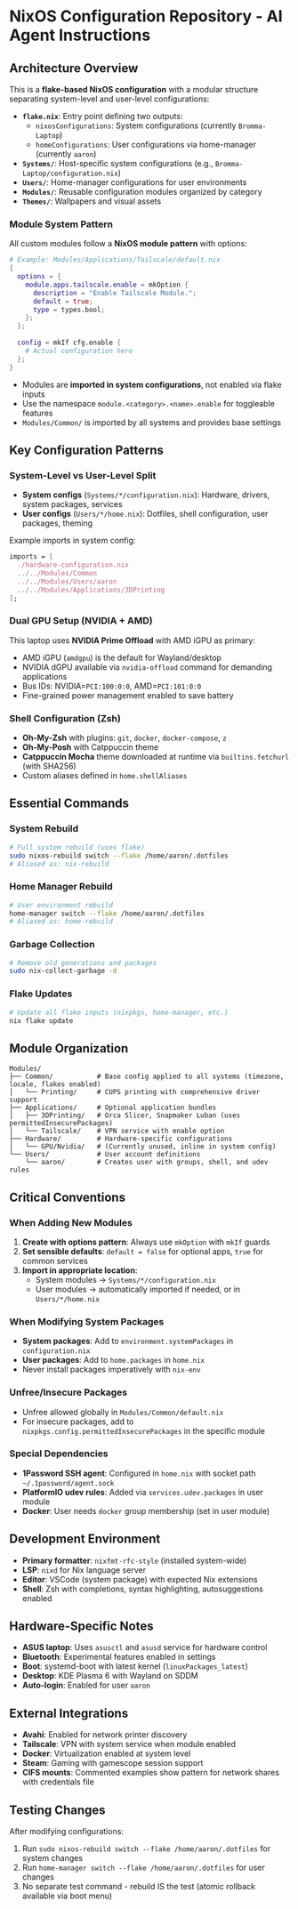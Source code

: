 # NixOS Configuration Repository - AI Agent Instructions

## Architecture Overview

This is a **flake-based NixOS configuration** with a modular structure separating system-level and user-level configurations:

- **`flake.nix`**: Entry point defining two outputs:
  - `nixosConfigurations`: System configurations (currently `Bromma-Laptop`)
  - `homeConfigurations`: User configurations via home-manager (currently `aaron`)
- **`Systems/`**: Host-specific system configurations (e.g., `Bromma-Laptop/configuration.nix`)
- **`Users/`**: Home-manager configurations for user environments
- **`Modules/`**: Reusable configuration modules organized by category
- **`Themes/`**: Wallpapers and visual assets

### Module System Pattern

All custom modules follow a **NixOS module pattern** with options:

```nix
# Example: Modules/Applications/Tailscale/default.nix
{
  options = {
    module.apps.tailscale.enable = mkOption {
      description = "Enable Tailscale Module.";
      default = true;
      type = types.bool;
    };
  };
  
  config = mkIf cfg.enable {
    # Actual configuration here
  };
}
```

- Modules are **imported in system configurations**, not enabled via flake inputs
- Use the namespace `module.<category>.<name>.enable` for toggleable features
- `Modules/Common/` is imported by all systems and provides base settings

## Key Configuration Patterns

### System-Level vs User-Level Split

- **System configs** (`Systems/*/configuration.nix`): Hardware, drivers, system packages, services
- **User configs** (`Users/*/home.nix`): Dotfiles, shell configuration, user packages, theming

Example imports in system config:
```nix
imports = [
  ./hardware-configuration.nix
  ../../Modules/Common
  ../../Modules/Users/aaron
  ../../Modules/Applications/3DPrinting
];
```

### Dual GPU Setup (NVIDIA + AMD)

This laptop uses **NVIDIA Prime Offload** with AMD iGPU as primary:
- AMD iGPU (`amdgpu`) is the default for Wayland/desktop
- NVIDIA dGPU available via `nvidia-offload` command for demanding applications
- Bus IDs: NVIDIA=`PCI:100:0:0`, AMD=`PCI:101:0:0`
- Fine-grained power management enabled to save battery

### Shell Configuration (Zsh)

- **Oh-My-Zsh** with plugins: `git`, `docker`, `docker-compose`, `z`
- **Oh-My-Posh** with Catppuccin theme
- **Catppuccin Mocha** theme downloaded at runtime via `builtins.fetchurl` (with SHA256)
- Custom aliases defined in `home.shellAliases`

## Essential Commands

### System Rebuild
```bash
# Full system rebuild (uses flake)
sudo nixos-rebuild switch --flake /home/aaron/.dotfiles
# Aliased as: nix-rebuild
```

### Home Manager Rebuild
```bash
# User environment rebuild
home-manager switch --flake /home/aaron/.dotfiles
# Aliased as: home-rebuild
```

### Garbage Collection
```bash
# Remove old generations and packages
sudo nix-collect-garbage -d
```

### Flake Updates
```bash
# Update all flake inputs (nixpkgs, home-manager, etc.)
nix flake update
```

## Module Organization

```
Modules/
├── Common/           # Base config applied to all systems (timezone, locale, flakes enabled)
│   └── Printing/     # CUPS printing with comprehensive driver support
├── Applications/     # Optional application bundles
│   ├── 3DPrinting/   # Orca Slicer, Snapmaker Luban (uses permittedInsecurePackages)
│   └── Tailscale/    # VPN service with enable option
├── Hardware/         # Hardware-specific configurations
│   └── GPU/Nvidia/   # (Currently unused, inline in system config)
└── Users/            # User account definitions
    └── aaron/        # Creates user with groups, shell, and udev rules
```

## Critical Conventions

### When Adding New Modules

1. **Create with options pattern**: Always use `mkOption` with `mkIf` guards
2. **Set sensible defaults**: `default = false` for optional apps, `true` for common services
3. **Import in appropriate location**: 
   - System modules → `Systems/*/configuration.nix`
   - User modules → automatically imported if needed, or in `Users/*/home.nix`

### When Modifying System Packages

- **System packages**: Add to `environment.systemPackages` in `configuration.nix`
- **User packages**: Add to `home.packages` in `home.nix`
- Never install packages imperatively with `nix-env`

### Unfree/Insecure Packages

- Unfree allowed globally in `Modules/Common/default.nix`
- For insecure packages, add to `nixpkgs.config.permittedInsecurePackages` in the specific module

### Special Dependencies

- **1Password SSH agent**: Configured in `home.nix` with socket path `~/.1password/agent.sock`
- **PlatformIO udev rules**: Added via `services.udev.packages` in user module
- **Docker**: User needs `docker` group membership (set in user module)

## Development Environment

- **Primary formatter**: `nixfmt-rfc-style` (installed system-wide)
- **LSP**: `nixd` for Nix language server
- **Editor**: VSCode (system package) with expected Nix extensions
- **Shell**: Zsh with completions, syntax highlighting, autosuggestions enabled

## Hardware-Specific Notes

- **ASUS laptop**: Uses `asusctl` and `asusd` service for hardware control
- **Bluetooth**: Experimental features enabled in settings
- **Boot**: systemd-boot with latest kernel (`linuxPackages_latest`)
- **Desktop**: KDE Plasma 6 with Wayland on SDDM
- **Auto-login**: Enabled for user `aaron`

## External Integrations

- **Avahi**: Enabled for network printer discovery
- **Tailscale**: VPN with system service when module enabled
- **Docker**: Virtualization enabled at system level
- **Steam**: Gaming with gamescope session support
- **CIFS mounts**: Commented examples show pattern for network shares with credentials file

## Testing Changes

After modifying configurations:
1. Run `sudo nixos-rebuild switch --flake /home/aaron/.dotfiles` for system changes
2. Run `home-manager switch --flake /home/aaron/.dotfiles` for user changes
3. No separate test command - rebuild IS the test (atomic rollback available via boot menu)
